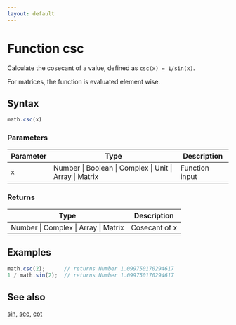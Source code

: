 ```yaml
---
layout: default
---
```


# Function csc

Calculate the cosecant of a value, defined as `csc(x) = 1/sin(x)`.

For matrices, the function is evaluated element wise.


## Syntax

```js
math.csc(x)
```

### Parameters

Parameter | Type | Description
--------- | ---- | -----------
`x` | Number &#124; Boolean &#124; Complex &#124; Unit &#124; Array &#124; Matrix | Function input

### Returns

Type | Description
---- | -----------
Number &#124; Complex &#124; Array &#124; Matrix | Cosecant of x


## Examples

```js
math.csc(2);      // returns Number 1.099750170294617
1 / math.sin(2);  // returns Number 1.099750170294617
```


## See also

[sin](sin.html),
[sec](sec.html),
[cot](cot.html)


<!-- Note: This file is automatically generated from source code comments. Changes made in this file will be overridden. -->
